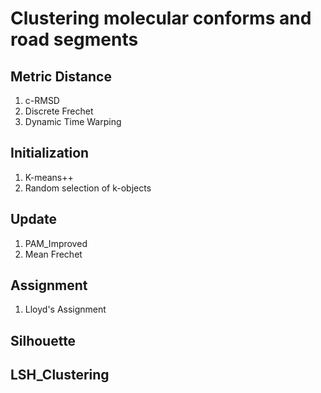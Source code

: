 # Clustering molecular conforms and road segments

## Metric Distance
1. c-RMSD
2. Discrete Frechet
3. Dynamic Time Warping

## Initialization
1. K-means++  
2. Random selection of k-objects

## Update
1. PAM_Improved
2. Mean Frechet

## Assignment 
1. Lloyd's Assignment

## Silhouette

## LSH_Clustering


